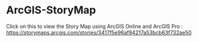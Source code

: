 # ArcGIS-StoryMap


Click on this to view the Story Map using ArcGIS Online and ArcGIS Pro : https://storymaps.arcgis.com/stories/3417f5e96af94217a53bcb63f732ae50
